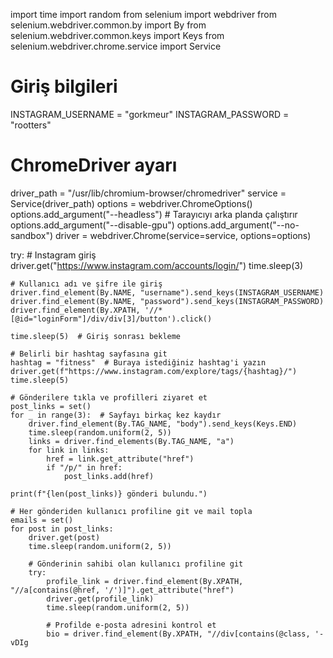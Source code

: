 import time
import random
from selenium import webdriver
from selenium.webdriver.common.by import By
from selenium.webdriver.common.keys import Keys
from selenium.webdriver.chrome.service import Service

# Giriş bilgileri
INSTAGRAM_USERNAME = "gorkmeur"
INSTAGRAM_PASSWORD = "rootters"

# ChromeDriver ayarı
driver_path = "/usr/lib/chromium-browser/chromedriver"
service = Service(driver_path)
options = webdriver.ChromeOptions()
options.add_argument("--headless")  # Tarayıcıyı arka planda çalıştırır
options.add_argument("--disable-gpu")
options.add_argument("--no-sandbox")
driver = webdriver.Chrome(service=service, options=options)

try:
    # Instagram giriş
    driver.get("https://www.instagram.com/accounts/login/")
    time.sleep(3)

    # Kullanıcı adı ve şifre ile giriş
    driver.find_element(By.NAME, "username").send_keys(INSTAGRAM_USERNAME)
    driver.find_element(By.NAME, "password").send_keys(INSTAGRAM_PASSWORD)
    driver.find_element(By.XPATH, '//*[@id="loginForm"]/div/div[3]/button').click()

    time.sleep(5)  # Giriş sonrası bekleme

    # Belirli bir hashtag sayfasına git
    hashtag = "fitness"  # Buraya istediğiniz hashtag'i yazın
    driver.get(f"https://www.instagram.com/explore/tags/{hashtag}/")
    time.sleep(5)

    # Gönderilere tıkla ve profilleri ziyaret et
    post_links = set()
    for _ in range(3):  # Sayfayı birkaç kez kaydır
        driver.find_element(By.TAG_NAME, "body").send_keys(Keys.END)
        time.sleep(random.uniform(2, 5))
        links = driver.find_elements(By.TAG_NAME, "a")
        for link in links:
            href = link.get_attribute("href")
            if "/p/" in href:
                post_links.add(href)

    print(f"{len(post_links)} gönderi bulundu.")

    # Her gönderiden kullanıcı profiline git ve mail topla
    emails = set()
    for post in post_links:
        driver.get(post)
        time.sleep(random.uniform(2, 5))

        # Gönderinin sahibi olan kullanıcı profiline git
        try:
            profile_link = driver.find_element(By.XPATH, "//a[contains(@href, '/')]").get_attribute("href")
            driver.get(profile_link)
            time.sleep(random.uniform(2, 5))

            # Profilde e-posta adresini kontrol et
            bio = driver.find_element(By.XPATH, "//div[contains(@class, '-vDIg
